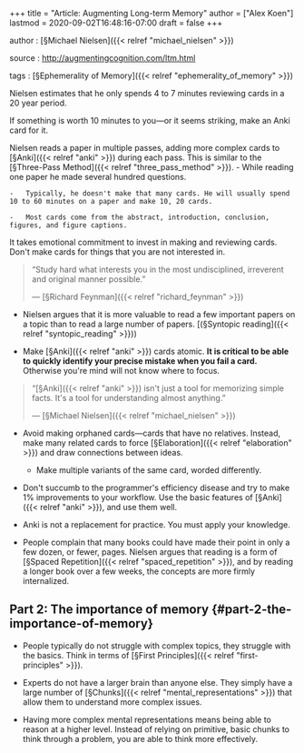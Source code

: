 +++
title = "Article: Augmenting Long-term Memory"
author = ["Alex Koen"]
lastmod = 2020-09-02T16:48:16-07:00
draft = false
+++

author
: [§Michael Nielsen]({{< relref "michael_nielsen" >}})

source
: <http://augmentingcognition.com/ltm.html>

tags
: [§Ephemerality of Memory]({{< relref "ephemerality_of_memory" >}})


Nielsen estimates that he only spends 4 to 7 minutes reviewing cards in a 20 year period.


If something is worth 10 minutes to you—or it seems striking, make an Anki card for it.


Nielsen reads a paper in multiple passes, adding more complex cards to [§Anki]({{< relref "anki" >}}) during each pass. This is similar to the [§Three-Pass Method]({{< relref "three_pass_method" >}}).
    -   While reading one paper he made several hundred questions.

    -   Typically, he doesn't make that many cards. He will usually spend 10 to 60 minutes on a paper and make 10, 20 cards.

    -   Most cards come from the abstract, introduction, conclusion, figures, and figure captions.


It takes emotional commitment to invest in making and reviewing cards. Don't make cards for things that you are not interested in.

> “Study hard what interests you in the most undisciplined, irreverent and original manner possible.”
>
> — [§Richard Feynman]({{< relref "richard_feynman" >}})

-   Nielsen argues that it is more valuable to read a few important papers on a topic than to read a large number of papers. [(§Syntopic reading]({{< relref "syntopic_reading" >}}))

-   Make [§Anki]({{< relref "anki" >}}) cards atomic. **It is critical to be able to quickly identify your precise mistake when you fail a card.** Otherwise you're mind will not know where to focus.

> “[§Anki]({{< relref "anki" >}}) isn't just a tool for memorizing simple facts. It's a tool for understanding almost anything.”
>
> — [§Michael Nielsen]({{< relref "michael_nielsen" >}})

-   Avoid making orphaned cards—cards that have no relatives. Instead, make many related cards to force [§Elaboration]({{< relref "elaboration" >}}) and draw connections between ideas.
    -   Make multiple variants of the same card, worded differently.

-   Don't succumb to the programmer's efficiency disease and try to make 1% improvements to your workflow. Use the basic features of [§Anki]({{< relref "anki" >}}), and use them well.

-   Anki is not a replacement for practice. You must apply your knowledge.

-   People complain that many books could have made their point in only a few dozen, or fewer, pages. Nielsen argues that reading is a form of [§Spaced Repetition]({{< relref "spaced_repetition" >}}), and by reading a longer book over a few weeks, the concepts are more firmly internalized.


## Part 2: The importance of memory {#part-2-the-importance-of-memory}

-   People typically do not struggle with complex topics, they struggle with the basics. Think in terms of [§First Principles]({{< relref "first-principles" >}}).

-   Experts do not have a larger brain than anyone else. They simply have a large number of [§Chunks]({{< relref "mental_representations" >}}) that allow them to understand more complex issues.

-   Having more complex mental representations means being able to reason at a higher level. Instead of relying on primitive, basic chunks to think through a problem, you are able to think more effectively.
